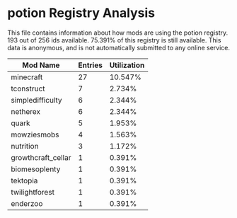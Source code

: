 # potion Registry Analysis

This file contains information about how mods are using the potion registry. 193
out of 256 ids available. 75.391% of this registry is still available. This data
is anonymous, and is not automatically submitted to any online service.


| Mod Name           | Entries | Utilization |
|--------------------|---------|-------------|
| minecraft          | 27      | 10.547%     |
| tconstruct         | 7       | 2.734%      |
| simpledifficulty   | 6       | 2.344%      |
| netherex           | 6       | 2.344%      |
| quark              | 5       | 1.953%      |
| mowziesmobs        | 4       | 1.563%      |
| nutrition          | 3       | 1.172%      |
| growthcraft_cellar | 1       | 0.391%      |
| biomesoplenty      | 1       | 0.391%      |
| tektopia           | 1       | 0.391%      |
| twilightforest     | 1       | 0.391%      |
| enderzoo           | 1       | 0.391%      |
